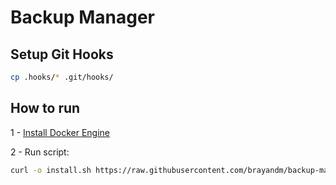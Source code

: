 # Backup Manager

## Setup Git Hooks

```bash
cp .hooks/* .git/hooks/
```

## How to run

1 - [Install Docker Engine](https://docs.docker.com/engine/install/)

2 - Run script:

```bash
curl -o install.sh https://raw.githubusercontent.com/brayandm/backup-manager/main/install.sh && chmod +x install.sh && ./install.sh
```
